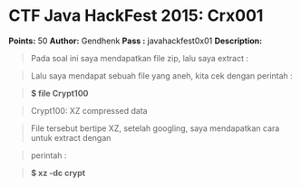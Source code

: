 # CTF Java HackFest 2015: Crx001

**Points:** 50
**Author:** Gendhenk
**Pass :** javahackfest0x01
**Description:**

> Pada soal ini saya mendapatkan file zip, lalu saya extract :

> Lalu saya mendapat sebuah file yang aneh, kita cek dengan perintah :

> **$ file Crypt100**

> Crypt100: XZ compressed data

> File tersebut bertipe XZ, setelah googling, saya mendapatkan cara untuk extract dengan

> perintah :

> **$ xz -dc <Crypt100 > crypt**

